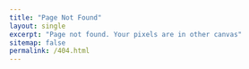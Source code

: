 ```yaml
---
title: "Page Not Found"
layout: single
excerpt: "Page not found. Your pixels are in other canvas"
sitemap: false
permalink: /404.html
---
```

